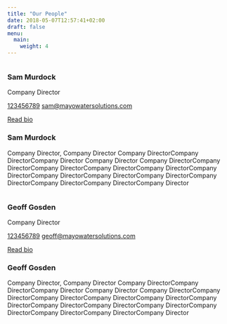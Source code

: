 ```yaml
---
title: "Our People"
date: 2018-05-07T12:57:41+02:00
draft: false
menu:
  main:
    weight: 4
---
```


<div class="team-container">
  <div class="member">
    <div class="image">
      <img src="https://picsum.photos/150/150" alt="">
    </div>
    <div class="bio">
      <h3 class="name">Sam Murdock</h3>
      <p class="position">
        Company Director
      </p>
      <div class="contact">
        <p class="contact-details">
          <a href="tel:00000000" class="phone">123456789</a>
          <a href="mailto:sam@mayowatersolutions.com" class="mail">sam@mayowatersolutions.com</a>
        </p>
        <a href="" class="product-button" data-letters="Read Bio">Read bio</a>
      </div>
      <div class="bio-details">
        <h3 class="">Sam Murdock</h3>
        <p class="">
          Company Director, Company Director Company DirectorCompany DirectorCompany Director Company Director Company DirectorCompany DirectorCompany DirectorCompany DirectorCompany DirectorCompany DirectorCompany DirectorCompany DirectorCompany DirectorCompany DirectorCompany DirectorCompany DirectorCompany Director
        </p>
      </div> 
    </div>
  </div>
  <div class="member">
    <div class="image">
      <img src="https://picsum.photos/150/150" alt="">
    </div>
    <div class="bio">
      <h3 class="name">Geoff Gosden</h3>
      <p class="position">
        Company Director
      </p>
      <div class="contact">
        <p class="contact-details">
          <a href="tel:00000000" class="phone">123456789</a>
          <a href="mailto:geoff@mayowatersolutions.com" class="mail">geoff@mayowatersolutions.com</a>
        </p>
        <a href="" class="product-button" data-letters="Read Bio">Read bio</a>
      </div>
      <div class="bio-details">
        <h3 class="">Geoff Gosden</h3>
        <p class="">
          Company Director, Company Director Company DirectorCompany DirectorCompany Director Company Director Company DirectorCompany DirectorCompany DirectorCompany DirectorCompany DirectorCompany DirectorCompany DirectorCompany DirectorCompany DirectorCompany DirectorCompany DirectorCompany DirectorCompany Director
        </p>
      </div>  
    </div>
  </div>
</div>